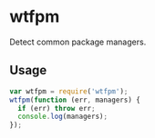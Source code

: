 # wtfpm
Detect common package managers.

## Usage
```js
var wtfpm = require('wtfpm');
wtfpm(function (err, managers) {
  if (err) throw err;
  console.log(managers);
});
```
